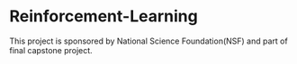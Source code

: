 # Reinforcement-Learning
This project is sponsored by National Science Foundation(NSF) and part of final capstone project.
